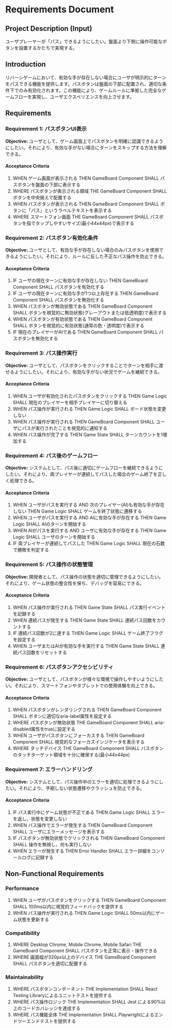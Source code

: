# Requirements Document

## Project Description (Input)

ユーザプレーヤーが「パス」できるようにしたい。盤面より下側に操作可能なボタンを設置するかたちで実現する。

## Introduction

リバーシゲームにおいて、有効な手が存在しない場合にユーザが明示的にターンをパスできる機能を提供します。パスボタンは盤面の下部に配置され、適切な条件下でのみ有効化されます。この機能により、ゲームルールに準拠した完全なゲームフローを実現し、ユーザエクスペリエンスを向上させます。

## Requirements

### Requirement 1: パスボタンUI表示

**Objective:** ユーザとして、ゲーム画面上でパスボタンを明確に認識できるようにしたい。それにより、有効な手がない場合にターンをスキップする方法を理解できる。

#### Acceptance Criteria

1. WHEN ゲーム画面が表示される THEN GameBoard Component SHALL パスボタンを盤面の下部に表示する
2. WHERE パスボタンが表示される領域 THE GameBoard Component SHALL ボタンを中央揃えで配置する
3. WHEN パスボタンが表示される THEN GameBoard Component SHALL ボタンに「パス」というラベルテキストを表示する
4. WHERE スマートフォン画面 THE GameBoard Component SHALL パスボタンを指でタップしやすいサイズ(最小44x44px)で表示する

### Requirement 2: パスボタン有効化条件

**Objective:** ユーザとして、有効な手が存在しない場合のみパスボタンを使用できるようにしたい。それにより、ルールに反した不正なパス操作を防止できる。

#### Acceptance Criteria

1. IF ユーザの現在ターンに有効な手が存在しない THEN GameBoard Component SHALL パスボタンを有効化する
2. IF ユーザの現在ターンに有効な手が1つ以上存在する THEN GameBoard Component SHALL パスボタンを無効化する
3. WHEN パスボタンが無効状態である THEN GameBoard Component SHALL ボタンを視覚的に無効状態(グレーアウトまたは低透明度)で表示する
4. WHEN パスボタンが有効状態である THEN GameBoard Component SHALL ボタンを視覚的に有効状態(通常の色・透明度)で表示する
5. IF 現在のプレイヤーがAIである THEN GameBoard Component SHALL パスボタンを無効化する

### Requirement 3: パス操作実行

**Objective:** ユーザとして、パスボタンをクリックすることでターンを相手に渡せるようにしたい。それにより、有効な手がない状況でゲームを継続できる。

#### Acceptance Criteria

1. WHEN ユーザが有効化されたパスボタンをクリックする THEN Game Logic SHALL 現在のプレイヤーを相手プレイヤーに切り替える
2. WHEN パス操作が実行される THEN Game Logic SHALL ボード状態を変更しない
3. WHEN パス操作が実行される THEN GameBoard Component SHALL ユーザにパスが実行されたことを視覚的に通知する
4. WHEN パス操作が完了する THEN Game State SHALL ターンカウントを1増加する

### Requirement 4: パス後のゲームフロー

**Objective:** システムとして、パス後に適切にゲームフローを継続できるようにしたい。それにより、両プレイヤーが連続してパスした場合のゲーム終了を正しく処理できる。

#### Acceptance Criteria

1. WHEN ユーザがパスを実行する AND 次のプレイヤー(AI)も有効な手が存在しない THEN Game Logic SHALL ゲームを終了状態に遷移する
2. WHEN ユーザがパスを実行する AND AIに有効な手が存在する THEN Game Logic SHALL AIのターンを開始する
3. WHEN AIがパスを実行する AND ユーザに有効な手が存在する THEN Game Logic SHALL ユーザのターンを開始する
4. IF 両プレイヤーが連続してパスした THEN Game Logic SHALL 現在の石数で勝敗を判定する

### Requirement 5: パス操作の状態管理

**Objective:** 開発者として、パス操作の状態を適切に管理できるようにしたい。それにより、ゲーム状態の整合性を保ち、デバッグを容易にできる。

#### Acceptance Criteria

1. WHEN パス操作が実行される THEN Game State SHALL パス実行イベントを記録する
2. WHEN 連続パスが発生する THEN Game State SHALL 連続パス回数をカウントする
3. IF 連続パス回数が2に達する THEN Game Logic SHALL ゲーム終了フラグを設定する
4. WHEN ユーザまたはAIが有効な手を実行する THEN Game State SHALL 連続パス回数をリセットする

### Requirement 6: パスボタンアクセシビリティ

**Objective:** ユーザとして、パスボタンが様々な環境で操作しやすいようにしたい。それにより、スマートフォンやタブレットでの使用体験を向上できる。

#### Acceptance Criteria

1. WHEN パスボタンがレンダリングされる THEN GameBoard Component SHALL ボタンに適切なaria-label属性を設定する
2. WHERE パスボタンが無効状態 THE GameBoard Component SHALL aria-disabled属性をtrueに設定する
3. WHEN ユーザがパスボタンにフォーカスする THEN GameBoard Component SHALL 視覚的なフォーカスインジケータを表示する
4. WHERE タッチデバイス THE GameBoard Component SHALL パスボタンのタッチターゲット領域を十分に確保する(最小44x44px)

### Requirement 7: エラーハンドリング

**Objective:** システムとして、パス操作中のエラーを適切に処理できるようにしたい。それにより、予期しない状態遷移やクラッシュを防止できる。

#### Acceptance Criteria

1. IF パス実行中にゲーム状態が不正である THEN Game Logic SHALL エラーを返し、状態を変更しない
2. WHEN パス操作でエラーが発生する THEN GameBoard Component SHALL ユーザにエラーメッセージを表示する
3. IF パスボタンが無効状態でクリックされる THEN GameBoard Component SHALL 操作を無視し、何も実行しない
4. WHEN エラーが発生する THEN Error Handler SHALL エラー詳細をコンソールログに記録する

## Non-Functional Requirements

### Performance

1. WHEN ユーザがパスボタンをクリックする THEN GameBoard Component SHALL 100ms以内に視覚的フィードバックを提供する
2. WHEN パス操作が実行される THEN Game Logic SHALL 50ms以内にゲーム状態を更新する

### Compatibility

1. WHERE Desktop Chrome, Mobile Chrome, Mobile Safari THE GameBoard Component SHALL パスボタンを正常に表示・操作できる
2. WHERE 画面幅が320px以上のデバイス THE GameBoard Component SHALL パスボタンを適切に配置する

### Maintainability

1. WHERE パスボタンコンポーネント THE Implementation SHALL React Testing Libraryによるユニットテストを提供する
2. WHERE パス操作ロジック THE Implementation SHALL Jest による90%以上のコードカバレッジを達成する
3. WHERE パス機能全体 THE Implementation SHALL Playwrightによるエンドツーエンドテストを提供する
